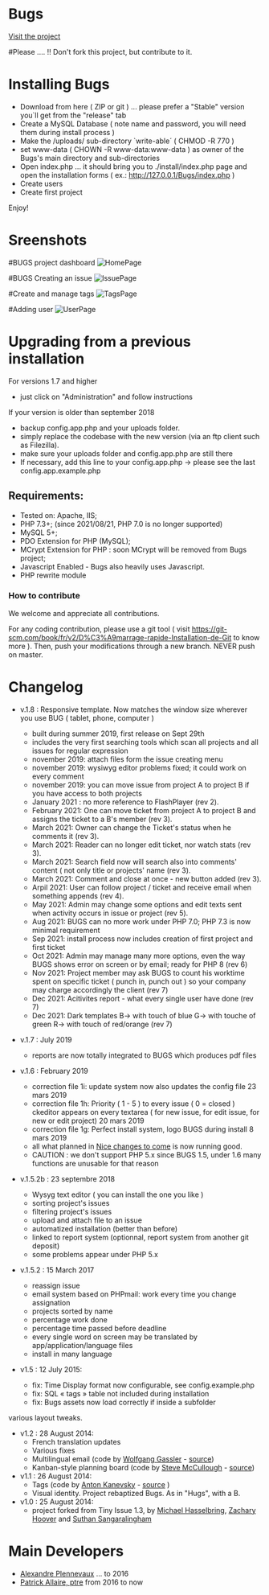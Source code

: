 # Bugs

[Visit the project](http://bugs.rcmission.net/)

#Please  ....  !!
Don't fork this project, but contribute to it.


# Installing Bugs

- Download from here ( ZIP or git ) ... please prefer a "Stable" version you`ll get from the "release" tab
- Create a MySQL Database  ( note name and password, you will need them during install process )
- Make the /uploads/ sub-directory  `write-able´ ( CHMOD -R  770 )
- set  www-data  ( CHOWN -R www-data:www-data )  as owner of the Bugs's main directory and sub-directories
- Open index.php ... it should bring you to ./install/index.php page and open the installation forms
	( ex.:   http://127.0.0.1/Bugs/index.php  ) 
- Create users
- Create first project

Enjoy!

# Sreenshots

#BUGS project dashboard
![HomePage](http://bugs.rcmission.net/images/bugs-index.png)

#BUGS Creating an issue
![IssuePage](http://bugs.rcmission.net/images/bugs-new-issue.png)

#Create and manage tags
![TagsPage](http://bugs.rcmission.net/images/bugs-create-tags.png)

#Adding user
![UserPage](http://bugs.rcmission.net/images/bugs-add-user.png)

# Upgrading from a previous installation
For versions 1.7 and higher
- just click on "Administration" and follow instructions

If your version is older than september 2018
- backup config.app.php and your uploads folder.
- simply replace the codebase with the new version (via an ftp client such as Filezilla).
- make sure your uploads folder and config.app.php are still there
- If necessary, add this line to your config.app.php -> please see the last config.app.example.php


## Requirements:

- Tested on: Apache, IIS;
- PHP 7.3+;   (since 2021/08/21, PHP 7.0 is no longer supported)   
- MySQL 5+;
- PDO Extension for PHP (MySQL);
- MCrypt Extension for PHP : soon MCrypt will be removed from Bugs project;
- Javascript Enabled - Bugs also heavily uses Javascript.
- PHP rewrite module

### How to contribute

We welcome and appreciate all contributions. 

For any coding contribution, please use a git tool ( visit https://git-scm.com/book/fr/v2/D%C3%A9marrage-rapide-Installation-de-Git to know more ).
Then, push your modifications through a new branch. NEVER push on master. 


# Changelog
- v.1.8 : Responsive template.  Now matches the window size wherever you use BUG ( tablet, phone, computer ) 
    - built during summer 2019, first release on Sept 29th
    - includes the very first searching tools which scan all projects and all issues for regular expression
    - november 2019: attach files form the issue creating menu
    - november 2019: wysiwyg editor problems fixed; it could work on every comment
    - november 2019: you can move issue from project A to project B if you have access to both projects
    - January 2021 : no more reference to FlashPlayer  (rev 2).
    - February 2021: One can move ticket from project A to project B and assigns the ticket to a B's member (rev 3).
    - March 2021: Owner can change the Ticket's status when he comments it (rev 3).
    - March 2021: Reader can no longer edit ticket, nor watch stats (rev 3).
    - March 2021: Search field now will search also into comments' content ( not only title or projects' name  (rev 3).
    - March 2021: Comment and close at once - new button added (rev 3).
    - Arpil 2021: User can follow project / ticket and receive email when something appends (rev 4).
    - May 2021: Admin may change some options and edit texts sent when activity occurs in issue or project  (rev 5).
    - Aug 2021: BUGS can no more work under PHP 7.0; PHP 7.3 is now minimal requirement
    - Sep 2021: install process now includes creation of first project and first ticket
    - Oct 2021: Admin may manage many more options, even the way BUGS shows error on screen or by email; ready for PHP 8 (rev 6)
    - Nov 2021: Project member may ask BUGS to count his worktime spent on specific ticket ( punch in, punch out ) so your company may charge accordingly the client (rev 7)
    - Dec 2021: Acitivites report - what every single user have done (rev 7)
    - Dec 2021: Dark templates B-> with touch of blue  G-> with touche of green  R-> with touch of red/orange (rev 7)
- v.1.7 : July 2019 
	- reports are now totally integrated to BUGS which produces pdf files
- v.1.6 : February 2019 
	- correction file 1i: update system now also updates the config file
								 23 mars 2019
	- correction file 1h: Priority ( 1 - 5 ) to every issue ( 0 = closed )
								 ckeditor appears on every textarea ( for new issue, for edit issue, for new or edit project)
								 20 mars 2019
	- correction file 1g: Perfect install system, logo BUGS during install
								 8 mars 2019
	- all what planned in [Nice changes to come](https://github.com/pixeline/bugs/projects) is now running good.
	- CAUTION : we don't support PHP 5.x since BUGS 1.5, under 1.6 many functions are unusable for that reason
								 
- v.1.5.2b : 23 septembre 2018
	- Wysyg text editor  ( you can install the one you like )
	- sorting project's issues
	- filtering project's issues
	- upload and attach file to an issue
	- automatized installation (better than before)
	- linked to report system (optionnal, report system from another git deposit)
	- some problems appear under PHP 5.x
- v.1.5.2 : 15 March 2017
	- reassign issue
	- email system based on PHPmail: work every time you change assignation
	- projects sorted by name
	- percentage work done
	- percentage time passed before deadline
	- every single word on screen may be translated by app/application/language files
	- install in many language
	
- v1.5 : 12 July 2015:
	- fix: Time Display format now configurable, see config.example.php
	- fix: SQL « tags » table not included during installation
	- fix: Bugs assets now load correctly if inside a subfolder

various layout tweaks.

- v1.2 : 28 August 2014: 
	- French translation updates
	- Various fixes
	- Multilingual email (code by [Wolfgang Gassler](http://wolfgang.gassler.org/) - [source](https://github.com/mikelbring/tinyissue/pull/197))
	- Kanban-style planning board (code by [Steve McCullough](http://irrational.ca/) - [source](https://github.com/mikelbring/tinyissue/pull/194))
- v1.1 : 26 August 2014: 
	- Tags (code by [Anton Kanevsky](http://about.me/akanevsky) - [source](https://github.com/mikelbring/tinyissue/pull/180) )
	- Visual identity. Project rebaptized Bugs. As in "Hugs", with a B.
- v1.0 : 25 August 2014:
	- project forked from Tiny Issue 1.3, by [Michael Hasselbring](http://michaelhasselbring.com), [Zachary Hoover](http://zachoover.com) and [Suthan Sangaralingham](http://suthanwebs.com/)

# Main Developers

- [Alexandre Plennevaux](https://pixeline.be) ... to 2016
- [Patrick Allaire, ptre](http://cartefoi.net) from 2016 to now
